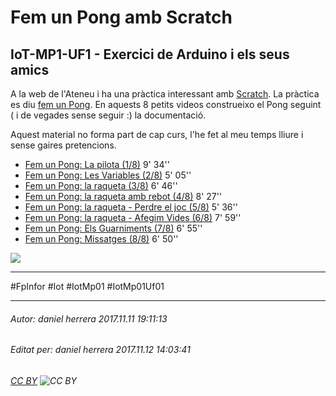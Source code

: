 # Fem un Pong amb Scratch
## IoT-MP1-UF1 - Exercici de Arduino i els seus amics
A la web de l'Ateneu i ha una pràctica interessant amb [Scratch](https://scratch.mit.edu). La pràctica es diu [fem un Pong](http://ateneu.xtec.cat/wikiform/wikiexport/cmd/tac/computacional/b02_scratch_pong/index). En aquests 8 petits videos construeixo el Pong seguint ( i de vegades sense seguir :) la documentació. 

Aquest material no forma part de cap curs, l'he fet al meu temps lliure i sense gaires pretencions.

* [Fem un Pong: La pilota (1/8)](https://youtu.be/SuVrcVvp7iQ) 9' 34''
* [Fem un Pong:  Les Variables (2/8)](https://youtu.be/YHATGXM2l28) 5' 05''
* [Fem un Pong: la raqueta (3/8)](https://youtu.be/gAxdoEONfNQ) 6' 46''
* [Fem un Pong: la raqueta amb rebot (4/8)](https://youtu.be/xldZBodJqXg) 8' 27''
* [Fem un Pong: la raqueta - Perdre el joc (5/8)](https://youtu.be/yYuuotR8c18) 5' 36''
* [Fem un Pong: la raqueta - Afegim Vides (6/8)](https://youtu.be/KsdTMHfRWBE) 7' 59''
* [Fem un Pong: Els Guarniments (7/8)](https://youtu.be/zZRCy6OdSZM) 6' 55''
* [Fem un Pong: Missatges (8/8)](https://youtu.be/Ofu2ToP_pbg) 6' 50''



![](https://i.imgur.com/Xe6wyNv.gif)

---

#FpInfor #Iot #IotMp01 #IotMp01Uf01

---

###### Autor: daniel herrera 2017.11.11 19:11:13
###### Editat per: daniel herrera 2017.11.12 14:03:41
###### [CC BY](https://creativecommons.org/licenses/by/4.0/) ![CC BY](https://licensebuttons.net/l/by/3.0/80x15.png)
